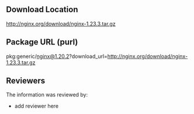## Download Location

http://nginx.org/download/nginx-1.23.3.tar.gz

## Package URL (purl)

pkg:generic/nginx@1.20.2?download_url=http://nginx.org/download/nginx-1.23.3.tar.gz

## Reviewers

The information was reviewed by:

* add reviewer here
